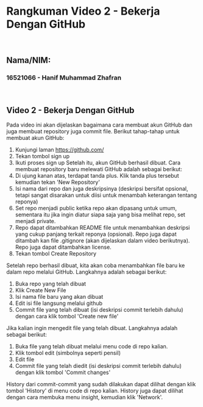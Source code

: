 # Rangkuman Video 2 - Bekerja Dengan GitHub

<p>&nbsp;</p>

## Nama/NIM:
### 16521066 - Hanif Muhammad Zhafran

<p>&nbsp;</p>

## Video 2 - Bekerja Dengan GitHub
Pada video ini akan dijelaskan bagaimana cara membuat akun GitHub dan juga membuat repository juga commit file. Berikut tahap-tahap untuk membuat akun GitHub: 
1. Kunjungi laman https://github.com/
2. Tekan tombol sign up
3. Ikuti proses sign up
Setelah itu, akun GitHub berhasil dibuat. Cara membuat repository baru melewati GitHub adalah sebagai berikut:
1. Di ujung kanan atas, terdapat tanda plus. Klik tanda plus tersebut kemudian tekan 'New Repository'
2. Isi nama dari repo dan juga deskripsinya (deskripsi bersifat opsional, tetapi sangat disarakan untuk diisi untuk menambah keterangan tentang reponya)
3. Set repo menjadi public ketika repo akan dipasang untuk umum, sementara itu jika ingin diatur siapa saja yang bisa melihat repo, set menjadi private.
4. Repo dapat ditambahkan README file untuk menambahkan deskripsi yang cukup panjang terkait reponya (opsional). Repo juga dapat ditambah kan file .gitignore (akan dijelaskan dalam video berikutnya). Repo juga dapat ditambahkan license.
5. Tekan tombol Create Repository

Setelah repo berhasil dibuat, kita akan coba menambahkan file baru ke dalam repo melalui GitHub. Langkahnya adalah sebagai berikut:
1. Buka repo yang telah dibuat
2. Klik Create New File
3. Isi nama file baru yang akan dibuat
4. Edit isi file langsung melalui github
5. Commit file yang telah dibuat (isi deskripsi commit terlebih dahulu) dengan cara klik tombol 'Create new file'

Jika kalian ingin mengedit file yang telah dibuat. Langkahnya adalah sebagai berikut:
1. Buka file yang telah dibuat melalui menu code di repo kalian.
2. Klik tombol edit (simbolnya seperti pensil)
3. Edit file
4. Commit file yang telah diedit (isi deskripsi commit terlebih dahulu) dengan klik tombol 'Commit changes'

History dari commit-commit yang sudah dilakukan dapat dilihat dengan klik tombol 'History' di menu code di repo kalian. History juga dapat dilihat dengan cara membuka menu insight, kemudian klik 'Network'.